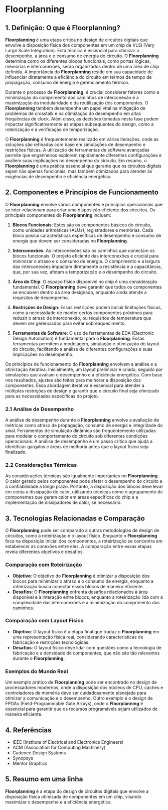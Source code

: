 # Floorplanning

## 1. Definição: O que é **Floorplanning**?
**Floorplanning** é uma etapa crítica no design de circuitos digitais que envolve a disposição física dos componentes em um chip de VLSI (Very Large Scale Integration). Esta técnica é essencial para otimizar o desempenho, a área e o consumo de energia do circuito. O **Floorplanning** determina como os diferentes blocos funcionais, como portas lógicas, memórias e interconexões, serão organizados dentro de uma área de chip definida. A importância do **Floorplanning** reside em sua capacidade de influenciar diretamente a eficiência do circuito em termos de tempo de propagação, consumo de energia e gerenciamento térmico.

Durante o processo de **Floorplanning**, é crucial considerar fatores como a minimização do comprimento dos caminhos de interconexão e a maximização da modularidade e da reutilização dos componentes. O **Floorplanning** também desempenha um papel vital na mitigação de problemas de crosstalk e na otimização do desempenho em altas frequências de clock. Além disso, as decisões tomadas nesta fase podem impactar significativamente as etapas subsequentes do design, como a roteirização e a verificação de temporização.

O **Floorplanning** é frequentemente realizado em várias iterações, onde as soluções são refinadas com base em simulações de desempenho e restrições físicas. A utilização de ferramentas de software avançadas permite que engenheiros explorem rapidamente diferentes configurações e avaliem suas implicações no desempenho do circuito. Em resumo, o **Floorplanning** é uma prática essencial que garante que os circuitos digitais sejam não apenas funcionais, mas também otimizados para atender às exigências de desempenho e eficiência energética.

## 2. Componentes e Princípios de Funcionamento
O **Floorplanning** envolve vários componentes e princípios operacionais que se inter-relacionam para criar uma disposição eficiente dos circuitos. Os principais componentes do **Floorplanning** incluem:

1. **Blocos Funcionais**: Estes são os componentes básicos do circuito, como unidades aritméticas (ALUs), registradores e memórias. Cada bloco possui características específicas de desempenho e consumo de energia que devem ser consideradas no **Floorplanning**.

2. **Interconexões**: As interconexões são os caminhos que conectam os blocos funcionais. O projeto eficiente das interconexões é crucial para minimizar o atraso e o consumo de energia. O comprimento e a largura das interconexões impactam diretamente a resistência e a capacitância, que, por sua vez, afetam a temporização e o desempenho do circuito.

3. **Área do Chip**: O espaço físico disponível no chip é uma consideração fundamental. O **Floorplanning** deve garantir que todos os componentes se encaixem dentro da área designada, enquanto ainda atende a requisitos de desempenho.

4. **Restrições de Design**: Essas restrições podem incluir limitações físicas, como a necessidade de manter certos componentes próximos para reduzir o atraso de interconexão, ou requisitos de temperatura que devem ser gerenciados para evitar sobreaquecimento.

5. **Ferramentas de Software**: O uso de ferramentas de EDA (Electronic Design Automation) é fundamental para o **Floorplanning**. Essas ferramentas permitem a modelagem, simulação e otimização do layout do circuito, facilitando a análise de diferentes configurações e suas implicações no desempenho.

Os princípios de funcionamento do **Floorplanning** envolvem a análise e a otimização iterativa. Inicialmente, um layout preliminar é criado, seguido por simulações que avaliam o desempenho e a eficiência energética. Com base nos resultados, ajustes são feitos para melhorar a disposição dos componentes. Essa abordagem iterativa é essencial para atender a múltiplas restrições de design e garantir que o circuito final seja otimizado para as necessidades específicas do projeto.

### 2.1 Análise de Desempenho
A análise de desempenho durante o **Floorplanning** envolve a avaliação de métricas como atraso de propagação, consumo de energia e integridade do sinal. Ferramentas de simulação dinâmica são frequentemente utilizadas para modelar o comportamento do circuito sob diferentes condições operacionais. A análise de desempenho é um passo crítico que ajuda a identificar gargalos e áreas de melhoria antes que o layout físico seja finalizado.

### 2.2 Considerações Térmicas
As considerações térmicas são igualmente importantes no **Floorplanning**. O calor gerado pelos componentes pode afetar o desempenho do circuito e a confiabilidade a longo prazo. Portanto, a disposição dos blocos deve levar em conta a dissipação de calor, utilizando técnicas como o agrupamento de componentes que geram calor em áreas específicas do chip e a implementação de dissipadores de calor, se necessário.

## 3. Tecnologias Relacionadas e Comparação
O **Floorplanning** pode ser comparado a outras metodologias de design de circuitos, como a roteirização e o layout físico. Enquanto o **Floorplanning** foca na disposição inicial dos componentes, a roteirização se concentra em estabelecer as conexões entre eles. A comparação entre essas etapas revela diferentes objetivos e desafios.

### Comparação com Roteirização
- **Objetivo**: O objetivo do **Floorplanning** é otimizar a disposição dos blocos para minimizar o atraso e o consumo de energia, enquanto a roteirização busca conectar esses blocos de maneira eficiente.
- **Desafios**: O **Floorplanning** enfrenta desafios relacionados à área disponível e à interação entre blocos, enquanto a roteirização lida com a complexidade das interconexões e a minimização do comprimento dos caminhos.

### Comparação com Layout Físico
- **Objetivo**: O layout físico é a etapa final que traduz o **Floorplanning** em uma representação física real, considerando características de fabricação e restrições tecnológicas.
- **Desafios**: O layout físico deve lidar com questões como a tecnologia de fabricação e a densidade de componentes, que não são tão relevantes durante o **Floorplanning**.

### Exemplos do Mundo Real
Um exemplo prático de **Floorplanning** pode ser encontrado no design de processadores modernos, onde a disposição dos núcleos de CPU, caches e controladores de memória deve ser cuidadosamente planejada para otimizar a comunicação e o desempenho. Outro exemplo é o design de FPGAs (Field-Programmable Gate Arrays), onde o **Floorplanning** é essencial para garantir que os recursos programáveis sejam utilizados de maneira eficiente.

## 4. Referências
- IEEE (Institute of Electrical and Electronics Engineers)
- ACM (Association for Computing Machinery)
- Cadence Design Systems
- Synopsys
- Mentor Graphics

## 5. Resumo em uma linha
**Floorplanning** é a etapa do design de circuitos digitais que envolve a disposição física otimizada de componentes em um chip, visando maximizar o desempenho e a eficiência energética.